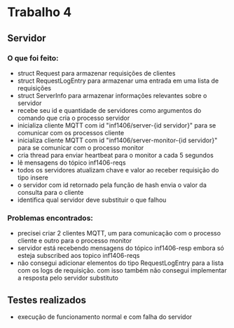 # Trabalho 4
## Servidor
### O que foi feito:
- struct Request para armazenar requisições de clientes
- struct RequestLogEntry para armazenar uma entrada em uma lista de requisições
- struct ServerInfo para armazenar informações relevantes sobre o servidor
- recebe seu id e quantidade de servidores como argumentos do comando que cria o processo servidor
- inicializa cliente MQTT com id "inf1406/server-{id servidor}" para se comunicar com os processos cliente
- inicializa cliente MQTT com id "inf1406/server-monitor-{id servidor}" para se comunicar com o processo monitor
- cria thread para enviar heartbeat para o monitor a cada 5 segundos
- lê mensagens do tópico inf1406-reqs
- todos os servidores atualizam chave e valor ao receber requisição do tipo insere
- o servidor com id retornado pela função de hash envia o valor da consulta para o cliente
- identifica qual servidor deve substituir o que falhou

### Problemas encontrados:
- precisei criar 2 clientes MQTT, um para comunicação com o processo cliente e outro para o processo monitor
- servidor está recebendo mensagens do tópico inf1406-resp embora só esteja subscribed aos topico inf1406-reqs
- não consegui adicionar elementos do tipo RequestLogEntry para a lista com os logs de requisição. com isso também não consegui implementar a resposta pelo servidor substituto

## Testes realizados
- execução de funcionamento normal e com falha do servidor